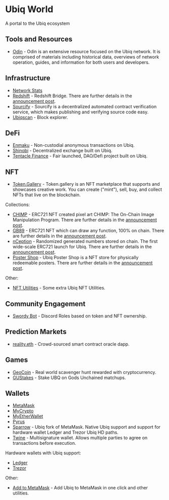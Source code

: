 # Ubiq World

A portal to the Ubiq ecosystem

## Tools and Resources

* [Odin](https://odin.ubiqsmart.com/) - Odin is an extensive resource focused on the Ubiq network. It is comprised of materials including historical data, overviews of network operation, guides, and information for both users and developers.

## Infrastructure

* [Network Stats](https://stats.ubiqscan.io/)
* [Redshift](https://redshift.ubiqsmart.com/) - Redshift Bridge. There are further details in the [announcement post](https://blog.ubiqsmart.com/announcing-redshift-dd48279eca16).
* [Sourcify](https://sourcify.dev/) - Sourcify is a decentralized automated contract verification service, which makes publishing and verifying source code easy.
* [Ubiqscan](https://ubiqscan.io/) - Block explorer.

## DeFi

* [Enmaku](https://enmaku.io/) - Non-custodial anonymous transactions on Ubiq.
* [Shinobi](https://shinobi.ubiq.ninja/) - Decentralized exchange built on Ubiq.
* [Tentacle Finance](https://tentacle.finance/) - Fair launched, DAO/Defi project built on Ubiq.

## NFT

* [Token.Gallery](https://token.gallery/) - Token.gallery is an NFT marketplace that supports and showcases creative work. You can create ("mint"), sell, buy, and collect NFTs that live on the blockchain.

Collections:

* [CHIMP](https://chimp.ubiqsmart.com/) - ERC721 NFT created pixel art CHIMP: The On-Chain Image Manipulation Program. There are further details in the [announcement post](https://blog.ubiqsmart.com/announcing-chimp-49eb70f30991).
* [GB89](https://ubiq.github.io/gb89/) - ERC721 NFT which can draw any function, 100% on chain. There are further details in the [announcement post](https://blog.ubiqsmart.com/announcing-gb89-fca1a76aa892).
* [nCeption](https://nception.ubiqsmart.com/) - Randomized generated numbers stored on chain. The first wide-scale ERC721 launch for Ubiq. There are further details in the [announcement post](https://blog.ubiqsmart.com/announcing-nception-ba2eb5fc952).
* [Poster Shop](https://poster.ubiqsmart.com/) - Ubiq Poster Shop is a NFT store for physically redeemable posters. There are further details in the [announcement post](https://blog.ubiqsmart.com/ubiq-launches-its-first-redeemable-nft-39e70bf1084).

Other:

* [NFT Utilities](https://ubiq.github.io/nftutils/) - Some extra Ubiq NFT Utilities.

## Community Engagement

* [Swordy Bot](https://swordybot.com/) - Discord Roles based on token and NFT ownership.

## Prediction Markets

* [reality.eth](https://realityeth.github.io/#!/network/8) - Crowd-sourced smart contract oracle dapp.

## Games

* [GeoCoin](https://geocoin.cash/) - Real world scavenger hunt rewarded with cryptocurrency.
* [GUStakes](https://gustakes.gg/) - Stake UBQ on Gods Unchained matchups.

## Wallets

* [MetaMask](https://metamask.io/)
* [MyCrypto](https://mycrypto.com/)
* [MyEtherWallet](https://www.myetherwallet.com/)
* [Pyrus](https://pyrus.ubiqsmart.com/)
* [Sparrow](https://ubiqsmart.com/sparrow) - Ubiq fork of MetaMask. Native Ubiq support and support for hardware wallet Ledger and Trezor Ubiq HD paths.
* [Twine](https://twine.ubiqsmart.com/) - Multisignature wallet. Allows multiple parties to agree on transactions before execution.

Hardware wallets with Ubiq support:

* [Ledger](https://www.ledger.com/)
* [Trezor](https://shop.trezor.io/)

Other:

* [Add to MetaMask](https://ubiq.github.io/addtometamask/) - Add Ubiq to MetaMask in one click and other utilities.
